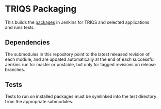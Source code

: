# TRIQS Packaging

This builds the [packages](https://users.flatironinstitute.org/~ccq/triqs/) in Jenkins for TRIQS and selected applications and runs tests.

## Dependencies

The submodules in this repository point to the latest released revision of each module, and are updated automatically at the end of each successful Jenkins run for master or unstable, but only for tagged revisions on release branches.

## Tests

Tests to run on installed packages must be symlinked into the test directory from the appropriate submodules.
